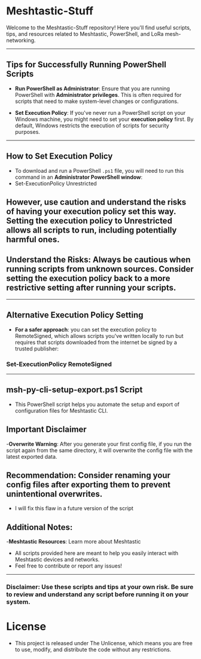 # Meshtastic-Stuff

Welcome to the Meshtastic-Stuff repository! Here you'll find useful scripts, tips, and resources related to Meshtastic, PowerShell, and LoRa mesh-networking.

---

## Tips for Successfully Running PowerShell Scripts

- **Run PowerShell as Administrator**: Ensure that you are running PowerShell with **Administrator privileges**. This is often required for scripts that need to make system-level changes or configurations.

- **Set Execution Policy**: If you've never run a PowerShell script on your Windows machine, you might need to set your **execution policy** first. By default, Windows restricts the execution of scripts for security purposes.

---

## How to Set Execution Policy

- To download and run a PowerShell `.ps1` file, you will need to run this command in an **Administrator PowerShell window**:
- Set-ExecutionPolicy Unrestricted

## However, use caution and understand the risks of having your execution policy set this way. Setting the execution policy to Unrestricted allows all scripts to run, including potentially harmful ones.

## Understand the Risks: Always be cautious when running scripts from unknown sources. Consider setting the execution policy back to a more restrictive setting after running your scripts.

---

## Alternative Execution Policy Setting
- **For a safer approach**: you can set the execution policy to RemoteSigned, which allows scripts you've written locally to run but requires that scripts downloaded from the internet be signed by a trusted publisher:
### Set-ExecutionPolicy RemoteSigned

---

## msh-py-cli-setup-export.ps1 Script
- This PowerShell script helps you automate the setup and export of configuration files for Meshtastic CLI.

## Important Disclaimer
-**Overwrite Warning**: After you generate your first config file, if you run the script again from the same directory, it will overwrite the config file with the latest exported data.

## Recommendation: Consider renaming your config files after exporting them to prevent unintentional overwrites.
- I will fix this flaw in a future version of the script

## Additional Notes:
-**Meshtastic Resources**: Learn more about Meshtastic
- All scripts provided here are meant to help you easily interact with Meshtastic devices and networks.
- Feel free to contribute or report any issues!

---

### Disclaimer: Use these scripts and tips at your own risk. Be sure to review and understand any script before running it on your system.

# License
- This project is released under The Unlicense, which means you are free to use, modify, and distribute the code without any restrictions.
